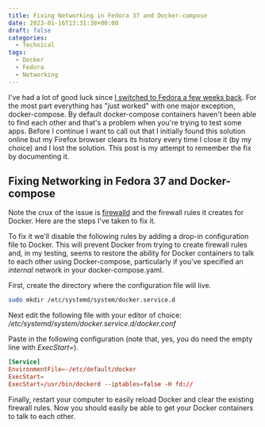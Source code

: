 ```yaml
---
title: Fixing Networking in Fedora 37 and Docker-compose
date: 2023-01-16T13:31:38+00:00
draft: false
categories:
  - Technical
tags:
  - Docker
  - Fedora
  - Networking
---
```


I've had a lot of good luck since [I switched to Fedora a few weeks back][1]. For the most part everything has "just worked" with one major exception, docker-compose. By default docker-compose containers haven't been able to find each other and that's a problem when you're trying to test some apps.
Before I continue I want to call out that I initially found this solution online but my Firefox browser clears its history every time I close it (by my choice) and I lost the solution. This post is my attempt to remember the fix by documenting it.

## Fixing Networking in Fedora 37 and Docker-compose

Note the crux of the issue is [firewalld][2] and the firewall rules it creates for Docker. Here are the steps I've taken to fix it.

To fix it we'll disable the following rules by adding a drop-in configuration file to Docker. This will prevent Docker from trying to create firewall rules and, in my testing, seems to restore the ability for Docker containers to talk to each other using Docker-compose, particularly if you've specified an _internal_ network in your docker-compose.yaml.

First, create the directory where the configuration file will live.

``` bash
sudo mkdir /etc/systemd/system/docker.service.d
```

Next edit the following file with your editor of choice: _/etc/systemd/system/docker.service.d/docker.conf_

Paste in the following configuration (note that, yes, you do need the empty line with _ExecStart=_).

``` toml
[Service]
EnvironmentFile=-/etc/default/docker
ExecStart=
ExecStart=/usr/bin/dockerd --iptables=false -H fd://
```

Finally, restart your computer to easily reload Docker and clear the existing firewall rules. Now you should easily be able to get your Docker containers to talk to each other.

 [1]: /2023/01/thoughts-on-moving-from-ubuntu-to-fedora/
 [2]: https://firewalld.org